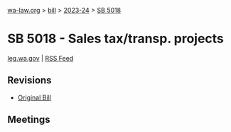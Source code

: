 [wa-law.org](/) > [bill](/bill/) > [2023-24](/bill/2023-24/) > [SB 5018](/bill/2023-24/sb/5018/)

# SB 5018 - Sales tax/transp. projects
[leg.wa.gov](https://app.leg.wa.gov/billsummary?BillNumber=5018&Year=2023&Initiative=false) | [RSS Feed](./rss.xml)

## Revisions
* [Original Bill](1/)

## Meetings